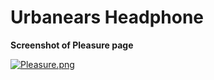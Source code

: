 # Urbanears Headphone

**Screenshot of Pleasure page**

[![Pleasure.png](https://i.postimg.cc/jjnjrgcN/Pleasure.png)](https://postimg.cc/VS1wqF3L)
